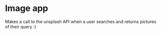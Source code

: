 # Image app

Makes a call to the unsplash API when a user searches and returns pictures of their query :)
